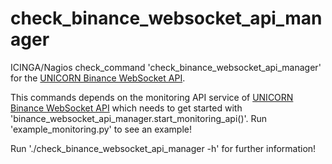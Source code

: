 # check_binance_websocket_api_manager
ICINGA/Nagios check_command 'check_binance_websocket_api_manager' for the [UNICORN Binance WebSocket API](https://github.com/unicorn-data-analysis/unicorn-binance-websocket-api).

This commands depends on the monitoring API service of [UNICORN Binance WebSocket API](https://github.com/unicorn-data-analysis/unicorn-binance-websocket-api) which needs to get started with 'binance_websocket_api_manager.start_monitoring_api()'. Run 'example_monitoring.py' to see an example!

Run './check_binance_websocket_api_manager -h' for further information!
